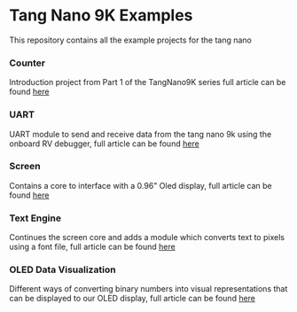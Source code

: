 # Tang Nano 9K Examples

This repository contains all the example projects for the tang nano 

### Counter
Introduction project from Part 1 of the TangNano9K series full article can be found [here](https://learn.lushaylabs.com/getting-setup-with-the-tang-nano-9k/)

### UART
UART module to send and receive data from the tang nano 9k using the onboard RV debugger, full article can be found [here](https://learn.lushaylabs.com/tang-nano-9k-debugging/)


### Screen
Contains a core to interface with a 0.96" Oled display, full article can be found [here](https://learn.lushaylabs.com/tang-nano-9k-graphics/)

### Text Engine
Continues the screen core and adds a module which converts text to pixels using a font file, full article can be found [here](https://learn.lushaylabs.com/tang-nano-9k-creating-a-text-engine/)

### OLED Data Visualization
Different ways of converting binary numbers into visual representations that can be displayed to our OLED display, full article can be found [here](https://learn.lushaylabs.com/tang-nano-9k-data-visualization/) 